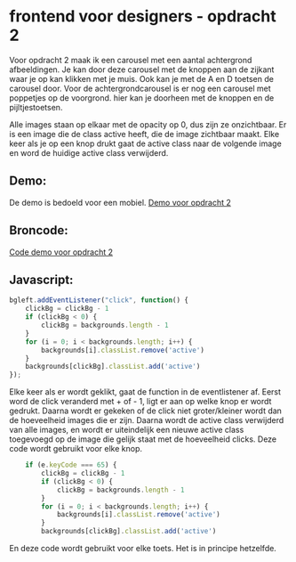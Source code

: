 # frontend voor designers - opdracht 2
Voor opdracht 2 maak ik een carousel met een aantal achtergrond afbeeldingen. Je kan door deze carousel met de knoppen aan de zijkant waar je op kan klikken met je muis. Ook kan je met de A en D toetsen de carousel door.
Voor de achtergrondcarousel is er nog een carousel met poppetjes op de voorgrond. hier kan je doorheen met de knoppen en de pijltjestoetsen.

Alle images staan op elkaar met de opacity op 0, dus zijn ze onzichtbaar. Er is een image die de class active heeft, die de image zichtbaar maakt. Elke keer als je op een knop drukt gaat de active class naar de volgende image en word de huidige active class verwijderd. 
## Demo:
De demo is bedoeld voor een mobiel.
[Demo voor opdracht 2](https://simonderooij.github.io/frontendvoordesigners/opdracht2/v3/opdracht2)
## Broncode:

[Code demo voor opdracht 2](https://github.com/Simonderooij/frontendvoordesigners/blob/master/opdracht2/v3/opdracht2)

## Javascript:

```javascript
bgleft.addEventListener("click", function() {
    clickBg = clickBg - 1 
    if (clickBg < 0) {
        clickBg = backgrounds.length - 1
    }
    for (i = 0; i < backgrounds.length; i++) {
        backgrounds[i].classList.remove('active')
    }
    backgrounds[clickBg].classList.add('active')
});

```
Elke keer als er wordt geklikt, gaat de function in de eventlistener af. Eerst word de click veranderd met + of - 1, ligt er aan op welke knop er wordt gedrukt. Daarna wordt er gekeken of de click niet groter/kleiner wordt dan de hoeveelheid images die er zijn. Daarna wordt de active class verwijderd van alle images, en wordt er uiteindelijk een nieuwe active class toegevoegd op de image die gelijk staat met de hoeveelheid clicks. Deze code wordt gebruikt voor elke knop.
```javascript
    if (e.keyCode === 65) {
        clickBg = clickBg - 1 
        if (clickBg < 0) {
            clickBg = backgrounds.length - 1
        }
        for (i = 0; i < backgrounds.length; i++) {
            backgrounds[i].classList.remove('active')
        }
        backgrounds[clickBg].classList.add('active')
```
En deze code wordt gebruikt voor elke toets. Het is in principe hetzelfde.



